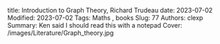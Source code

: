 title: Introduction to Graph Theory, Richard Trudeau
date: 2023-07-02
Modified: 2023-07-02
Tags: Maths , books 
Slug: 77
Authors: clexp
Summary: Ken said I should read this with a notepad
Cover: /images/Literature/Graph_theory.jpg